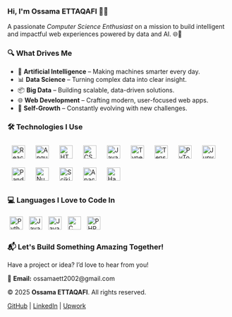 <h3>Hi, I'm <strong>Ossama ETTAQAFI</strong> 👋🏻</h3>
<p>A passionate <em>Computer Science Enthusiast</em> on a mission to build intelligent and impactful web experiences powered by data and AI. 🌐🤖</p>

<!-- Interests Section -->
<h3>🔍 What Drives Me</h3>
<ul>
  <li>🧠 <strong>Artificial Intelligence</strong> – Making machines smarter every day.</li>
  <li>📊 <strong>Data Science</strong> – Turning complex data into clear insight.</li>
  <li>📦 <strong>Big Data</strong> – Building scalable, data-driven solutions.</li>
  <li>🌐 <strong>Web Development</strong> – Crafting modern, user-focused web apps.</li>
  <li>🚀 <strong>Self-Growth</strong> – Constantly evolving with new challenges.</li>
</ul>

<!-- Tools Section -->
<h3>🛠️ Technologies I Use</h3>
<p>
  <!-- Web Dev Tools -->
  <img src="https://cdn.jsdelivr.net/gh/devicons/devicon/icons/react/react-original.svg" alt="React" width="30" style="margin:10px;">
  <img src="https://cdn.jsdelivr.net/gh/devicons/devicon/icons/angularjs/angularjs-original.svg" alt="Angular" width="30" style="margin:10px;">
  <img src="https://cdn.jsdelivr.net/gh/devicons/devicon/icons/html5/html5-original.svg" alt="HTML5" width="30" style="margin:10px;">
  <img src="https://cdn.jsdelivr.net/gh/devicons/devicon/icons/css3/css3-original.svg" alt="CSS3" width="30" style="margin:10px;">
  <img src="https://cdn.jsdelivr.net/gh/devicons/devicon/icons/javascript/javascript-original.svg" alt="JavaScript" width="30" style="margin:10px;">
  <img src="https://cdn.jsdelivr.net/gh/devicons/devicon/icons/typescript/typescript-original.svg" alt="TypeScript" width="30" style="margin:10px;">

  <!-- AI Tools -->
  <img src="https://cdn.jsdelivr.net/gh/devicons/devicon/icons/tensorflow/tensorflow-original.svg" alt="TensorFlow" width="30" style="margin:10px;">
  <img src="https://cdn.jsdelivr.net/gh/devicons/devicon/icons/pytorch/pytorch-original.svg" alt="PyTorch" width="30" style="margin:10px;">

  <!-- Data Science Tools -->
  <img src="https://cdn.jsdelivr.net/gh/devicons/devicon/icons/jupyter/jupyter-original.svg" alt="Jupyter" width="30" style="margin:10px;">
  <img src="https://cdn.jsdelivr.net/gh/devicons/devicon/icons/pandas/pandas-original.svg" alt="Pandas" width="30" style="margin:10px;">
  <img src="https://cdn.jsdelivr.net/gh/devicons/devicon/icons/numpy/numpy-original.svg" alt="NumPy" width="30" style="margin:10px;">
  <img src="https://upload.wikimedia.org/wikipedia/commons/0/05/Scikit_learn_logo_small.svg" alt="Scikit-learn" width="30" style="margin:10px;">

  <!-- Big Data Tools -->
  <img src="https://raw.githubusercontent.com/valohai/ml-logos/master/spark.svg" alt="Apache Spark" width="30" style="margin:10px;">
  <img src="https://www.vectorlogo.zone/logos/apache_hadoop/apache_hadoop-icon.svg" alt="Hadoop" width="30" style="margin:10px;">
</p>

<!-- Programming Languages -->
<h3>💻 Languages I Love to Code In</h3>
<p>
  <img src="https://cdn.jsdelivr.net/gh/devicons/devicon/icons/python/python-original.svg" alt="Python" width="30" style="margin:5px;">
  <img src="https://cdn.jsdelivr.net/gh/devicons/devicon/icons/javascript/javascript-original.svg" alt="JavaScript" width="30" style="margin:5px;">
  <img src="https://cdn.jsdelivr.net/gh/devicons/devicon/icons/java/java-original.svg" alt="Java" width="30" style="margin:5px;">
  <img src="https://cdn.jsdelivr.net/gh/devicons/devicon/icons/c/c-original.svg" alt="C" width="30" style="margin:5px;">
  <img src="https://cdn.jsdelivr.net/gh/devicons/devicon/icons/php/php-original.svg" alt="PHP" width="30" style="margin:5px;">
</p>

<!-- Contact Section -->
<h3>📬 Let's Build Something Amazing Together!</h3>
<p>Have a project or idea? I’d love to hear from you!</p>
<p>
  📧 <strong>Email:</strong> ossamaett2002@gmail.com
</p>

<!-- Footer Section -->
<footer>
  <p>© 2025 <strong>Ossama ETTAQAFI</strong>. All rights reserved.</p>
  <p>
    <a href="https://github.com/ossama-ettaqafi">GitHub</a>
    |
    <a href="https://www.linkedin.com/in/ossama-ettaqafi">LinkedIn</a>
    |
    <a href="https://www.upwork.com/freelancers/~01f4c13eeb9438d8b6">Upwork</a>

  </p>
</footer>
